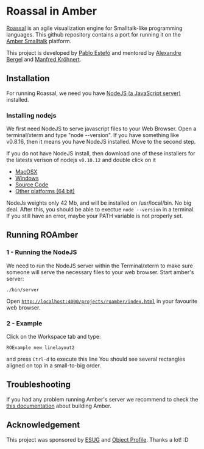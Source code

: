 Roassal in Amber
=======
[Roassal](http://www.objectprofile.com/#/pages/products/roassal/overview.html) is an agile visualization engine for Smalltalk-like programming languages. This github repository contains a port for running it on the [Amber Smalltalk](http://amber-lang.net) platform.

This project is developed by [Pablo Estefó](http://about.me/pestefo) and mentored by [Alexandre Bergel](http://bergel.eu) and [Manfred Kröhnert](http://github.com/mkroehnert).

## Installation
For running Roassal, we need you have [NodeJS (a JavaScript server)](#1---install-nodejs) installed.

### Installing nodejs
We first need NodeJS to serve javascript files to your Web Browser. Open a terminal/xterm and type "node --version". If you have something like v0.8.16, then it means you have NodeJS installed. Move to the second step. 

If you do not have NodeJS install, then download one of these installers for the latests verison of nodejs `v0.10.12` and double click on it

* [MacOSX](http://nodejs.org/dist/v0.10.12/node-v0.10.12.pkg)
* [Windows](http://nodejs.org/dist/v0.10.12/node-v0.10.12-x86.msi)
* [Source Code](http://nodejs.org/dist/v0.10.12/node-v0.10.12.tar.gz)
* [Other platforms (64 bit)](http://nodejs.org/download/)

NodeJs weights only 42 Mb, and will be installed on /usr/local/bin. No big deal. 
After this, you should be able to exectue `node --version` in a terminal. If you still have an error, maybe your PATH variable is not properly set.



## Running ROAmber 

### 1 - Running the NodeJS

We need to run the NodeJS server within the Terminal/xterm to make sure someone will serve the necessary files to your web browser. Start amber's server:

    ./bin/server 

Open [`http://localhost:4000/projects/roamber/index.html`](http://localhost:4000/projects/roamber/index.html) in your favourite web browser.

### 2 - Example
Click on the Workspace tab and type:

```
ROExample new linelayout2
```
and press `Ctrl-d` to execute this line
You should see several rectangles aligned on top in a small-to-big order.

## Troubleshooting

If you had any problem running Amber's server we recommend to check the [this documentation](https://github.com/amber-smalltalk/amber#building-amber) about building Amber.

## Acknowledgement
This project was sponsored by [ESUG](http://www.esug.org)  and [Object Profile](http://www.objectprofile.com). Thanks a lot! :D
